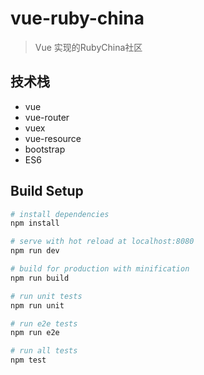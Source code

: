 # vue-ruby-china

> Vue 实现的RubyChina社区

## 技术栈
* vue
* vue-router
* vuex
* vue-resource
* bootstrap
* ES6

## Build Setup

``` bash
# install dependencies
npm install

# serve with hot reload at localhost:8080
npm run dev

# build for production with minification
npm run build

# run unit tests
npm run unit

# run e2e tests
npm run e2e

# run all tests
npm test
```

